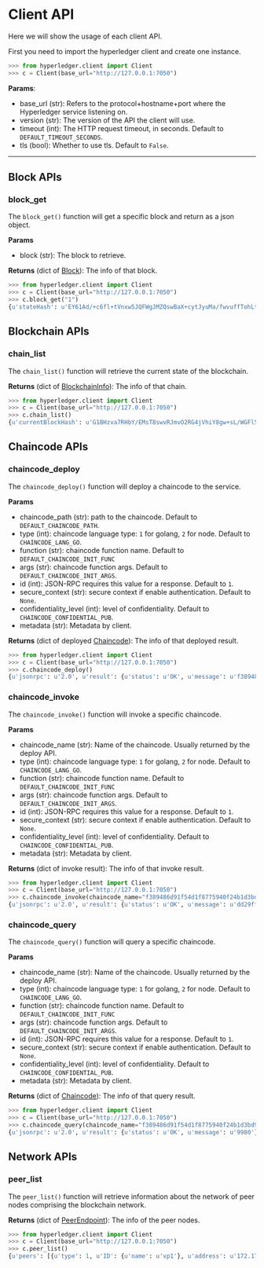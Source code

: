 # Client API
Here we will show the usage of each client API.

First you need to import the hyperledger client and create one instance.

```python
>>> from hyperledger.client import Client
>>> c = Client(base_url="http://127.0.0.1:7050")
```

**Params**:

* base_url (str): Refers to the protocol+hostname+port where the Hyperledger
 service listening on.
* version (str): The version of the API the client will use. 
* timeout (int): The HTTP request timeout, in seconds. Default to 
`DEFAULT_TIMEOUT_SECONDS`.
* tls (bool): Whether to use tls. Default to `False`.

****

## Block APIs

### block_get
The `block_get()` function will get a specific block and return as a json object.

**Params**

* block (str): The block to retrieve.

**Returns** (dict of [Block](https://github.com/hyperledger/fabric/blob/master/protos/fabric.proto)): The info of that block.

```python
>>> from hyperledger.client import Client
>>> c = Client(base_url="http://127.0.0.1:7050")
>>> c.block_get("1")
{u'stateHash': u'EY61Ad/+c6fl+tVnxw5JQFWgJMZQswBaX+cytJyuMa/fwvuffTohLt6ShoiJWb245IiRiTTZ/50WN/uViZSnoA==', u'previousBlockHash': u'RrndKwuojRMjOz/rdD7rJD/NUupiuBuCtQwnZG7Vdi/XXcTd2MDyAMsFAZ1ntZL2/IIcSUeatIZAKS6ss7fEvg==', u'nonHashData': {u'localLedgerCommitTimestamp': {u'seconds': 1460709218, u'nanos': 581261246}}, u'transactions': [{u'chaincodeID': u'CkdnaXRodWIuY29tL2h5cGVybGVkZ2VyL2ZhYnJpYy9leGFtcGxlcy9jaGFpbmNvZGUvZ28vY2hhaW5jb2RlX2V4YW1wbGUwMhKAATU4NDRiYzE0MmRjYzllNzg4Nzg1ZTAyNmUyMmM4NTU5NTdiMmM3NTRjOTEyNzAyYzU4ZDk5N2RlZGJjOWEwNDJmMDVkMTUyZjZkYjBmYmQ3ODEwZDk1YzFiODgwYzIxMDU2NmM5ZGUzMDkzYWFlMGFiNzZhZDJkOTBlOWNmYWE1', u'type': 1, u'payload': u'CukBCAESzAEKR2dpdGh1Yi5jb20vaHlwZXJsZWRnZXIvZmFicmljL2V4YW1wbGVzL2NoYWluY29kZS9nby9jaGFpbmNvZGVfZXhhbXBsZTAyEoABNTg0NGJjMTQyZGNjOWU3ODg3ODVlMDI2ZTIyYzg1NTk1N2IyYzc1NGM5MTI3MDJjNThkOTk3ZGVkYmM5YTA0MmYwNWQxNTJmNmRiMGZiZDc4MTBkOTVjMWI4ODBjMjEwNTY2YzlkZTMwOTNhYWUwYWI3NmFkMmQ5MGU5Y2ZhYTUaFgoEaW5pdBIBYRIDMTAwEgFiEgMyMDA=', u'timestamp': {u'seconds': 1460709198, u'nanos': 458532061}, u'uuid': u'5844bc142dcc9e788785e026e22c855957b2c754c912702c58d997dedbc9a042f05d152f6db0fbd7810d95c1b880c210566c9de3093aae0ab76ad2d90e9cfaa5'}]}
```

## Blockchain APIs
### chain_list
The `chain_list()` function will retrieve the current state of the blockchain.

**Returns** (dict of [BlockchainInfo](https://github.com/hyperledger/fabric/blob/master/protos/fabric.proto)): The info of that
 chain.

```python
>>> from hyperledger.client import Client
>>> c = Client(base_url="http://127.0.0.1:7050")
>>> c.chain_list()
{u'currentBlockHash': u'G1BHzva7RHbY/EMsT8swvRJmvO2RG4jVhiY8gw+sL/WGFl5x+qOk2gKLusxHcAFsEBOLV1kXfNfjJhpFHAwSPw==', u'previousBlockHash': u'ZJcfc/RCr+lYcQvtD4VvoUM4FGWHMPd9WSi7qekwdAedwJBs/Vpd4yoYl/FeerAdEJ7OXJokO1A7YBKNuC5h1A==', u'height': 29}
```

## Chaincode APIs

### chaincode_deploy
The `chaincode_deploy()` function will deploy a chaincode to the service.

**Params**
* chaincode_path (str): path to the chaincode. Default to 
`DEFAULT_CHAINCODE_PATH`.
* type (int): chaincode language type: `1` for golang, `2` for node. Default
 to `CHAINCODE_LANG_GO`.
* function (str): chaincode function name. Default to 
`DEFAULT_CHAINCODE_INIT_FUNC`
* args (str): chaincode function args. Default to 
`DEFAULT_CHAINCODE_INIT_ARGS`.
* id (int): JSON-RPC requires this value for a response. Default to `1`.
* secure_context (str): secure context if enable authentication. Default to 
`None`.
* confidentiality_level (int): level of confidentiality. Default to 
`CHAINCODE_CONFIDENTIAL_PUB`.
* metadata (str): Metadata by client.

**Returns** (dict of deployed [Chaincode](https://github.com/hyperledger/fabric/blob/master/protos/fabric.proto)): The info of that
 deployed result.

```python
>>> from hyperledger.client import Client
>>> c = Client(base_url="http://127.0.0.1:7050")
>>> c.chaincode_deploy()
{u'jsonrpc': u'2.0', u'result': {u'status': u'OK', u'message': u'f389486d91f54d1f8775940f24b1d3bd9f8a8e75d364e158ac92328ddacad629607a3c42be156fc4a7da7173adca2ac7d7eef29afc59c6f07f3ad14abee34f68'}, u'id': 1}
```

### chaincode_invoke
The `chaincode_invoke()` function will invoke a specific chaincode.

**Params**
* chaincode_name (str): Name of the chaincode. Usually returned by the 
deploy API.
* type (int): chaincode language type: `1` for golang, `2` for node. Default
 to `CHAINCODE_LANG_GO`.
* function (str): chaincode function name. Default to 
`DEFAULT_CHAINCODE_INIT_FUNC`
* args (str): chaincode function args. Default to 
`DEFAULT_CHAINCODE_INIT_ARGS`.
* id (int): JSON-RPC requires this value for a response. Default to `1`.
* secure_context (str): secure context if enable authentication. Default to 
`None`.
* confidentiality_level (int): level of confidentiality. Default to 
`CHAINCODE_CONFIDENTIAL_PUB`.
* metadata (str): Metadata by client.

**Returns** (dict of invoke result): The info of that invoke result.
 
```python
>>> from hyperledger.client import Client
>>> c = Client(base_url="http://127.0.0.1:7050")
>>> c.chaincode_invoke(chaincode_name="f389486d91f54d1f8775940f24b1d3bd9f8a8e75d364e158ac92328ddacad629607a3c42be156fc4a7da7173adca2ac7d7eef29afc59c6f07f3ad14abee34f68")
{u'jsonrpc': u'2.0', u'result': {u'status': u'OK', u'message': u'dd29ff47-b0c8-44a0-a1b1-d050e5c7bc82'}, u'id': 1}
```

### chaincode_query
The `chaincode_query()` function will query a specific chaincode.

**Params**
* chaincode_name (str): Name of the chaincode. Usually returned by the 
deploy API.
* type (int): chaincode language type: `1` for golang, `2` for node. Default
 to `CHAINCODE_LANG_GO`.
* function (str): chaincode function name. Default to 
`DEFAULT_CHAINCODE_INIT_FUNC`
* args (str): chaincode function args. Default to 
`DEFAULT_CHAINCODE_INIT_ARGS`.
* id (int): JSON-RPC requires this value for a response. Default to `1`.
* secure_context (str): secure context if enable authentication. Default to 
`None`.
* confidentiality_level (int): level of confidentiality. Default to 
`CHAINCODE_CONFIDENTIAL_PUB`.
* metadata (str): Metadata by client.

**Returns** (dict of [Chaincode](https://github.com/hyperledger/fabric/blob/master/protos/fabric.proto)): The info of that query result.
 
```python
>>> from hyperledger.client import Client
>>> c = Client(base_url="http://127.0.0.1:7050")
>>> c.chaincode_query(chaincode_name="f389486d91f54d1f8775940f24b1d3bd9f8a8e75d364e158ac92328ddacad629607a3c42be156fc4a7da7173adca2ac7d7eef29afc59c6f07f3ad14abee34f68", function="query", args=["a"])
{u'jsonrpc': u'2.0', u'result': {u'status': u'OK', u'message': u'9980'}, u'id': 1}
```

## Network APIs
### peer_list
The `peer_list()` function will retrieve information about the network of peer nodes comprising the blockchain network.

**Returns** (dict of [PeerEndpoint](https://github.com/hyperledger/fabric/blob/master/protos/fabric.proto)): The info of the peer nodes.

```python
>>> from hyperledger.client import Client
>>> c = Client(base_url="http://127.0.0.1:7050")
>>> c.peer_list()
{u'peers': [{u'type': 1, u'ID': {u'name': u'vp1'}, u'address': u'172.17.0.2:30303'}, {u'type': 1, u'ID': {u'name': u'vp2'}, u'address': u'172.17.0.3:30303'}]}
```
